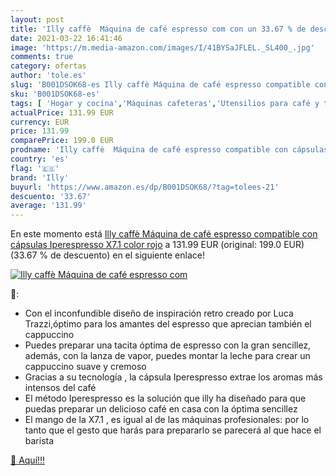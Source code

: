 ```yaml
---
layout: post
title: 'Illy caffè  Máquina de café espresso com con un 33.67 % de descuento'
date: 2021-03-22 16:41:46
image: 'https://m.media-amazon.com/images/I/41BYSaJFLEL._SL400_.jpg'
comments: true
category: ofertas
author: 'tole.es'
slug: 'B001DSOK68-es Illy caffè Máquina de café espresso compatible con...'
sku: 'B001DSOK68-es'
tags: [ 'Hogar y cocina','Máquinas cafeteras','Utensilios para café y té','café','illy', ]
actualPrice: 131.99 EUR
currency: EUR
price: 131.99
comparePrice: 199.0 EUR
prodname: 'Illy caffè  Máquina de café espresso compatible con cápsulas Iperespresso X7.1  color rojo'
country: 'es'
flag: '🇪🇸'
brand: 'Illy'
buyurl: 'https://www.amazon.es/dp/B001DSOK68/?tag=tolees-21'
descuento: '33.67'
average: '131.99'
---
```


En este momento está [Illy caffè  Máquina de café espresso compatible con cápsulas Iperespresso X7.1  color rojo](https://www.amazon.es/dp/B001DSOK68/?tag=tolees-21) a 131.99 EUR (original: 199.0 EUR) (33.67 %  de descuento) en el siguiente enlace!

[![Illy caffè  Máquina de café espresso com](https://m.media-amazon.com/images/I/41BYSaJFLEL._SL400_.jpg)](https://www.amazon.es/dp/B001DSOK68/?tag=tolees-21)

🔎:

- Con el inconfundible diseño de inspiración retro creado por Luca Trazzi,óptimo para los amantes del espresso que aprecian también el cappuccino
- Puedes preparar una tacita óptima de espresso con la gran sencillez, además, con la lanza de vapor, puedes montar la leche para crear un cappuccino suave y cremoso
- Gracias a su tecnología , la cápsula Iperespresso extrae los aromas más intensos del café
- El método Iperespresso es la solución que illy ha diseñado para que puedas preparar un delicioso café en casa con la óptima sencillez
- El mango de la X7.1 , es igual al de las máquinas profesionales: por lo tanto que el gesto que harás para prepararlo se parecerá al que hace el barista

[🛒 Aquí!!!](https://www.amazon.es/dp/B001DSOK68/?tag=tolees-21)
